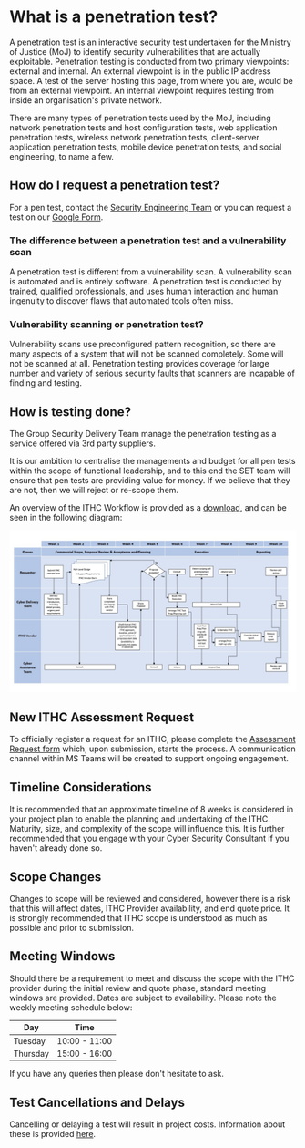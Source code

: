 # What is a penetration test?

A penetration test is an interactive security test undertaken for the Ministry of Justice \(MoJ\) to identify security vulnerabilities that are actually exploitable. Penetration testing is conducted from two primary viewpoints: external and internal. An external viewpoint is in the public IP address space. A test of the server hosting this page, from where you are, would be from an external viewpoint. An internal viewpoint requires testing from inside an organisation's private network.

There are many types of penetration tests used by the MoJ, including network penetration tests and host configuration tests, web application penetration tests, wireless network penetration tests, client-server application penetration tests, mobile device penetration tests, and social engineering, to name a few.

## How do I request a penetration test?

For a pen test, contact the [Security Engineering Team](mailto:OperationalSecurityTeam@justice.gov.uk) or you can request a test on our [Google Form](https://docs.google.com/a/digital.justice.gov.uk/forms/d/1oixiLuUeORTv9YuxrfenCowKyGiXBMOpVlJRnR4Z8cM).

### The difference between a penetration test and a vulnerability scan

A penetration test is different from a vulnerability scan. A vulnerability scan is automated and is entirely software. A penetration test is conducted by trained, qualified professionals, and uses human interaction and human ingenuity to discover flaws that automated tools often miss.

### Vulnerability scanning or penetration test?

Vulnerability scans use preconfigured pattern recognition, so there are many aspects of a system that will not be scanned completely. Some will not be scanned at all. Penetration testing provides coverage for large number and variety of serious security faults that scanners are incapable of finding and testing.

## How is testing done?

The Group Security Delivery Team manage the penetration testing as a service offered via 3rd party suppliers.

It is our ambition to centralise the managements and budget for all pen tests within the scope of functional leadership, and to this end the SET team will ensure that pen tests are providing value for money. If we believe that they are not, then we will reject or re-scope them.

An overview of the ITHC Workflow is provided as a [download](../downloads/ITHC%20workflow%20process.pptx), and can be seen in the following diagram:

![ITHC workflow](images/workflow.jpg)

## New ITHC Assessment Request

To officially register a request for an ITHC, please complete the [Assessment Request form](https://docs.google.com/forms/d/e/1FAIpQLScOcsv8qpM07EmkFy8Y9MdAuUV7jmvyz9_GZznVx39olufVcA/viewform?c=0&w=1) which, upon submission, starts the process. A communication channel within MS Teams will be created to support ongoing engagement.

## Timeline Considerations

It is recommended that an approximate timeline of 8 weeks is considered in your project plan to enable the planning and undertaking of the ITHC. Maturity, size, and complexity of the scope will influence this. It is further recommended that you engage with your Cyber Security Consultant if you haven't already done so.

## Scope Changes

Changes to scope will be reviewed and considered, however there is a risk that this will affect dates, ITHC Provider availability, and end quote price. It is strongly recommended that ITHC scope is understood as much as possible and prior to submission.

## Meeting Windows

Should there be a requirement to meet and discuss the scope with the ITHC provider during the initial review and quote phase, standard meeting windows are provided. Dates are subject to availability. Please note the weekly meeting schedule below:

|Day|Time|
|---|----|
|Tuesday|10:00 - 11:00|
|Thursday|15:00 - 16:00|

If you have any queries then please don't hesitate to ask.

## Test Cancellations and Delays

Cancelling or delaying a test will result in project costs. Information about these is provided [here](test-cancellations-and-delays.md).

